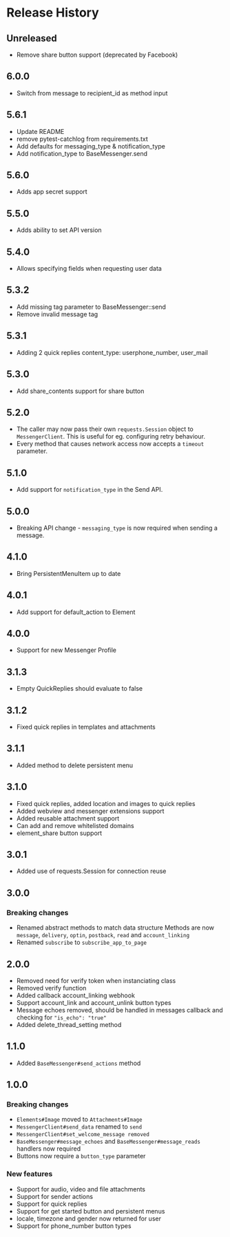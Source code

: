 # Release History

## Unreleased
- Remove share button support (deprecated by Facebook)

## 6.0.0
- Switch from message to recipient_id as method input

## 5.6.1
- Update README
- remove pytest-catchlog from requirements.txt
- Add defaults for messaging_type & notification_type
- Add notification_type to BaseMessenger.send

## 5.6.0
- Adds app secret support

## 5.5.0
- Adds ability to set API version

## 5.4.0
- Allows specifying fields when requesting user data

## 5.3.2 
- Add missing tag parameter to BaseMessenger::send
- Remove invalid message tag

## 5.3.1 
- Adding 2 quick replies content_type: userphone_number, user_mail

## 5.3.0 
- Add share_contents support for share button

## 5.2.0
- The caller may now pass their own `requests.Session` object to
  `MessengerClient`. This is useful for eg. configuring retry behaviour.
- Every method that causes network access now accepts a `timeout`
  parameter.

## 5.1.0
- Add support for `notification_type` in the Send API.

## 5.0.0
- Breaking API change - `messaging_type` is now required when sending
  a message.

## 4.1.0

- Bring PersistentMenuItem up to date

## 4.0.1

- Add support for default_action to Element

## 4.0.0

- Support for new Messenger Profile

## 3.1.3

- Empty QuickReplies should evaluate to false

## 3.1.2

- Fixed quick replies in templates and attachments

## 3.1.1

- Added method to delete persistent menu

## 3.1.0

- Fixed quick replies, added location and images to quick replies
- Added webview and messenger extensions support
- Added reusable attachment support
- Can add and remove whitelisted domains
- element_share button support

## 3.0.1

- Added use of requests.Session for connection reuse

## 3.0.0

### Breaking changes

- Renamed abstract methods to match data structure
  Methods are now `message`, `delivery`, `optin`, `postback`, `read` and `account_linking`
- Renamed `subscribe` to `subscribe_app_to_page`

## 2.0.0
- Removed need for verify token when instanciating class
- Removed verify function
- Added callback account_linking webhook
- Support account_link and account_unlink button types
- Message echoes removed, should be handled in messages callback and checking for `"is_echo": "true"`
- Added delete_thread_setting method

## 1.1.0
- Added `BaseMessenger#send_actions` method

## 1.0.0

### Breaking changes

- `Elements#Image` moved to `Attachments#Image`
- `MessengerClient#send_data` renamed to `send`
- `MessengerClient#set_welcome_message removed`
- `BaseMessenger#message_echoes` and `BaseMessenger#message_reads` handlers now required
- Buttons now require a `button_type` parameter


### New features

- Support for audio, video and file attachments
- Support for sender actions
- Support for quick replies
- Support for get started button and persistent menus
- locale, timezone and gender now returned for user
- Support for phone_number button types
